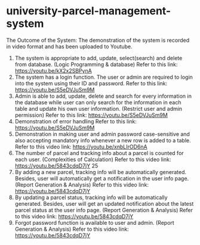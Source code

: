 # university-parcel-management-system

The Outcome of the System:
The demonstration of the system is recorded in video format and has been uploaded to Youtube.
1. The system is appropriate to add, update, select(search) and delete from 
database. (Logic Programming & database)
Refer to this link: https://youtu.be/kX2x2SBPynA
2. The system has a login function. The user or admin are required to login into 
the system using their ID and password. 
Refer to this link: https://youtu.be/S5eDVJuSm9M
3. Admin is able to add, update, delete and search for every information in the 
database while user can only search for the information in each table and 
update his own user information. (Restrict user and admin permission)
Refer to this link: https://youtu.be/S5eDVJuSm9M
4. Demonstration of error handling
Refer to this link: https://youtu.be/S5eDVJuSm9M
5. Demonstration in making user and admin password case-sensitive and also 
accepting mandatory info whenever a new row is added to a table.
Refer to this video link: https://youtu.be/xnbLIrOD6nA
6. The number of parcel and tracking info about a parcel is counted for each user. 
(Complexities of Calculation)
Refer to this video link: https://youtu.be/5843cdqD7jY
25
7. By adding a new parcel, tracking info will be automatically generated. 
Besides, user will automatically get a notification in the user info page.
(Report Generation & Analysis)
Refer to this video link: https://youtu.be/5843cdqD7jY
8. By updating a parcel status, tracking info will be automatically generated. 
Besides, user will get an updated notification about the latest parcel status at 
the user info page. (Report Generation & Analysis)
Refer to this video link: https://youtu.be/5843cdqD7jY
9. Forgot password function is available to user and admin. (Report Generation 
& Analysis)
Refer to this video link: https://youtu.be/5843cdqD7jY


